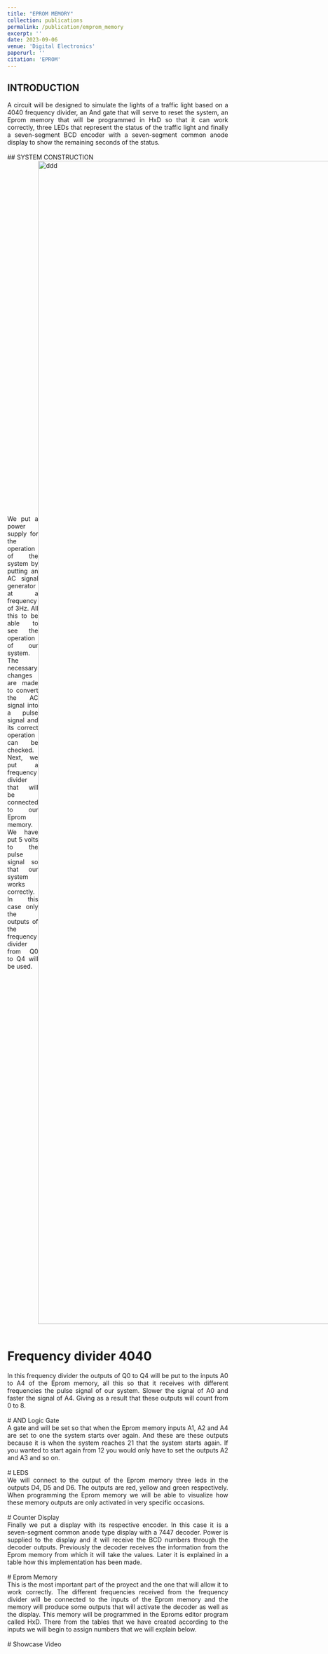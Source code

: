 ```yaml
---
title: "EPROM MEMORY"
collection: publications
permalink: /publication/emprom_memory
excerpt: ''
date: 2023-09-06
venue: 'Digital Electronics'
paperurl: ''
citation: 'EPROM'
---
```

## INTRODUCTION
<div style="text-align:justify"> A circuit will be designed to simulate the lights of a traffic light based on a 4040 frequency divider, an And gate that will serve to reset the system, an Eprom memory that will be programmed in HxD so that it can work correctly, three LEDs that represent the status of the traffic light and finally a seven-segment BCD encoder with a seven-segment common anode display to show the remaining seconds of the status. </div> 
<br>
## SYSTEM CONSTRUCTION
<head>
  <meta charset="UTF-8">
  <meta name="viewport" content="width=device-width, initial-scale=1.0">
  <style>
    /* Estilo para el contenedor principal */
    .contenedor {
      display: flex; /* Usa flexbox para organizar los elementos en fila */
      align-items: center; /* Centra verticalmente los elementos */
    }
  </style>
</head>
  
<body>
<!-- Contenedor principal -->
<div class="contenedor">
  <!-- Área del texto (parte izquierda) -->
  <div class="texto">
    <p> <div style="text-align:justify"> We put a power supply for the operation of the system by putting an AC signal generator at a frequency of 3Hz. All this to be able to see the operation of our system. The necessary changes are made to convert the AC signal into a pulse signal and its correct operation can be checked. Next, we put a frequency divider that will be connected to our Eprom memory. We have put 5 volts to the pulse signal so that our system works correctly. In this case only the outputs of the frequency divider from Q0 to Q4 will be used. </div> </p>
  </div>
  <!-- Área de la imagen (parte derecha) -->
  <div class="imagen">
    <img src="https://javiersainzvillalba.github.io/images/EPROM1.png" alt="ddd" height="2651" width="2442">
  </div>
</div>
</body>
<br>

# Frequency divider 4040
<div style="text-align:justify"> In this frequency divider the outputs of Q0 to Q4 will be put to the inputs A0 to A4 of the Eprom memory, all this so that it receives with different frequencies the pulse signal of our system. Slower the signal of A0 and faster the signal of A4. Giving as a result that these outputs will count from 0 to 8. </div> 
<br>
# AND Logic Gate
<div style="text-align:justify"> A gate and will be set so that when the Eprom memory inputs A1, A2 and A4 are set to one the system starts over again. And these are these outputs because it is when the system reaches 21 that the system starts again. If you wanted to start again from 12 you would only have to set the outputs A2 and A3 and so on. </div>
<br>
# LEDS
<div style="text-align:justify"> We will connect to the output of the Eprom memory three leds in the outputs D4, D5 and D6. The outputs are red, yellow and green respectively. When programming the Eprom memory we will be able to visualize how these memory outputs are only activated in very specific occasions. </div>
<br> 
# Counter Display
<div style="text-align:justify"> Finally we put a display with its respective encoder. In this case it is a seven-segment common anode type display with a 7447 decoder. Power is supplied to the display and it will receive the BCD numbers through the decoder outputs. Previously the decoder receives the information from the Eprom memory from which it will take the values. Later it is explained in a table how this implementation has been made. </div>
<br> 
# Eprom Memory
<div style="text-align:justify"> This is the most important part of the proyect and the one that will allow it to work correctly. The different frequencies received from the frequency divider will be connected to the inputs of the Eprom memory and the memory will produce some outputs that will activate the decoder as well as the display. This memory will be programmed in the Eproms editor program called HxD. There from the tables that we have created according to the inputs we will begin to assign numbers that we will explain below. </div>
<br> 
# Showcase Video


